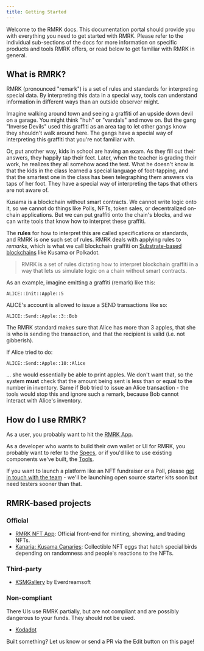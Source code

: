 ```yaml
---
title: Getting Started
---
```


Welcome to the RMRK docs. This documentation portal should provide you with everything you need to get started with RMRK. Please refer to the individual sub-sections of the docs for more information on specific products and tools RMRK offers, or read below to get familiar with RMRK in general.

## What is RMRK?

RMRK (pronounced "remark") is a set of rules and standards for interpreting special data. By interpreting this data in a special way, tools can understand information in different ways than an outside observer might.

Imagine walking around town and seeing a graffiti of an upside down devil on a garage. You might think "huh" or "vandals" and move on. But the gang "Inverse Devils" used this graffiti as an area tag to let other gangs know they shouldn't walk around here. The gangs have a special way of interpreting this graffiti that you're not familiar with.

Or, put another way, kids in school are having an exam. As they fill out their answers, they happily tap their feet. Later, when the teacher is grading their work, he realizes they all somehow aced the test. What he doesn't know is that the kids in the class learned a special language of foot-tapping, and that the smartest one in the class has been telegraphing them answers via taps of her foot. They have a special way of interpreting the taps that others are not aware of.

Kusama is a blockchain without smart contracts. We cannot write logic onto it, so we cannot do things like Polls, NFTs, token sales, or decentralized on-chain applications. But we can put graffiti onto the chain's blocks, and we can write tools that know how to interpret these graffiti.

The **rules** for how to interpret this are called specifications or standards, and RMRK is one such set of rules. RMRK deals with applying rules to _remarks_, which is what we call blockchain graffiti on [Substrate-based blockchains](https://dotleap.com/an-explanation-of-substrate-for-humans/) like Kusama or Polkadot.

> RMRK is a set of rules dictating how to interpret blockchain graffiti in a way that lets us simulate logic on a chain without smart contracts.

As an example, imagine emitting a graffiti (remark) like this:

```
ALICE::Init::Apple::5
```

ALICE's account is allowed to issue a SEND transactions like so:

```
ALICE::Send::Apple::3::Bob
```

The RMRK standard makes sure that Alice has more than 3 apples, that she is who is sending the transaction, and that the recipient is valid (i.e. not gibberish).

If Alice tried to do:

```
ALICE::Send::Apple::10::Alice
```

... she would essentially be able to print apples. We don't want that, so the system **must** check that the amount being sent is less than or equal to the number in inventory. Same if Bob tried to issue an Alice transaction - the tools would stop this and ignore such a remark, because Bob cannot interact with Alice's inventory.

## How do I use RMRK?

As a user, you probably want to hit the [RMRK App](https://app.rmrk.app).

As a developer who wants to build their own wallet or UI for RMRK, you probably want to refer to the [Specs](https://github.com/rmrk-team/rmrk-spec), or if you'd like to use existing components we've built, the [Tools](https://github.com/rmrk-team/rmrk-tools).

If you want to launch a platform like an NFT fundraiser or a Poll, please [get in touch with the team](mailto:hello@rmrk.app) - we'll be launching open source starter kits soon but need testers sooner than that.

## RMRK-based projects

### Official

- [RMRK NFT App](https://rmrk.app/app): Official front-end for minting, showing, and trading NFTs.
- [Kanaria: Kusama Canaries](https://kanaria.rmrk.app): Collectible NFT eggs that hatch special birds depending on randomness and people's reactions to the NFTs.

### Third-party

- [KSMGallery](http://ksmgallery.crystalsuite.com/mainUI/) by Everdreamsoft

### Non-compliant

There UIs use RMRK partially, but are not compliant and are possibly dangerous to your funds. They should not be used.

- [Kodadot](https://kodadot.xyz)

Built something? Let us know or send a PR via the Edit button on this page!
